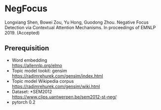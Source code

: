 # NegFocus
Longxiang Shen, Bowei Zou, Yu Hong, Guodong Zhou. Negative Focus Detection via Contextual Attention Mechanisms. In proceedings of EMNLP 2019. (Accepted)
## Prerequisition
* Word embedding <br>
  https://allennlp.org/elmo <br>
* Topic model tookit: gensim <br>
  https://radimrehurek.com/gensim/index.html <br>
* Topic model Wikipedia corpus <br>
  https://radimrehurek.com/gensim/wiki.html <br>
* Dataset: *SEM2012 <br>
  https://www.clips.uantwerpen.be/sem2012-st-neg/ <br>
* pytorch 0.2
